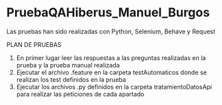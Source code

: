 # PruebaQAHiberus_Manuel_Burgos
Las pruebas han sido realizadas con Python, Selenium, Behave y Request

PLAN DE PRUEBAS
1. En primer lugar leer las respuestas a las preguntas realizadas en la prueba y la prueba manual realizada
2. Ejecutar el archivo .feature en la carpeta testAutomaticos donde se realizan los test definidos en la prueba
3. Ejecutar los archivos .py definidos en la carpeta tratamientoDatosApi para realizar las peticiones de cada apartado

